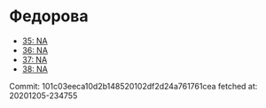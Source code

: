 # Федорова
- [35: NA](35.md)
- [36: NA](36.md)
- [37: NA](37.md)
- [38: NA](38.md)

Commit: 101c03eeca10d2b148520102df2d24a761761cea
 fetched at: 20201205-234755
